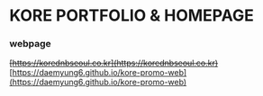 # KORE PORTFOLIO & HOMEPAGE
### webpage
~~[https://korednbseoul.co.kr](https://korednbseoul.co.kr)~~  
[https://daemyung6.github.io/kore-promo-web](https://daemyung6.github.io/kore-promo-web)
